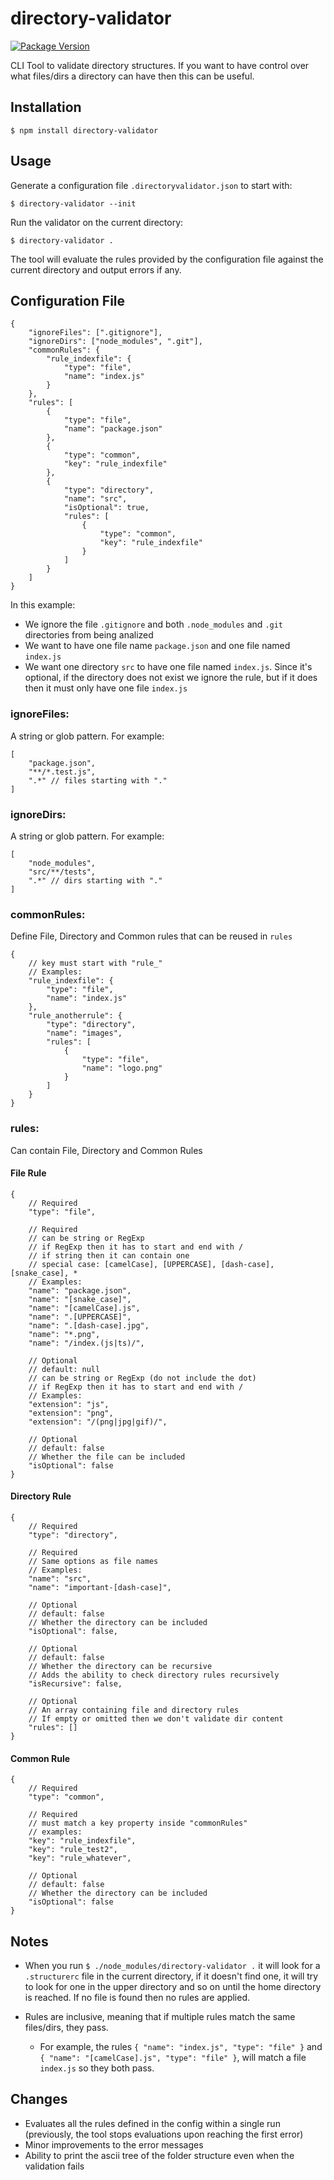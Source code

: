 # directory-validator

[![Package Version](https://img.shields.io/npm/v/directory-validator.svg)](https://www.npmjs.com/package/directory-validator)

CLI Tool to validate directory structures.
If you want to have control over what files/dirs a directory can have then this can be useful.

## Installation

```
$ npm install directory-validator
```

## Usage

Generate a configuration file `.directoryvalidator.json` to start with:

```
$ directory-validator --init
```

Run the validator on the current directory:

```
$ directory-validator .
```

The tool will evaluate the rules provided by the configuration file against the current directory and output errors if any.

## Configuration File

```jsonc
{
    "ignoreFiles": [".gitignore"],
    "ignoreDirs": ["node_modules", ".git"],
    "commonRules": {
        "rule_indexfile": {
            "type": "file",
            "name": "index.js"
        }
    },
    "rules": [
        {
            "type": "file",
            "name": "package.json"
        },
        {
            "type": "common",
            "key": "rule_indexfile"
        },
        {
            "type": "directory",
            "name": "src",
            "isOptional": true,
            "rules": [
                {
                    "type": "common",
                    "key": "rule_indexfile"
                }
            ]
        }
    ]
}
```

In this example:

-   We ignore the file `.gitignore` and both `.node_modules` and `.git` directories from being analized
-   We want to have one file name `package.json` and one file named `index.js`
-   We want one directory `src` to have one file named `index.js`. Since it's optional,
    if the directory does not exist we ignore the rule, but if it does then it must only
    have one file `index.js`

### ignoreFiles:

A string or glob pattern. For example:

```jsonc
[
    "package.json",
    "**/*.test.js",
    ".*" // files starting with "."
]
```

### ignoreDirs:

A string or glob pattern. For example:

```jsonc
[
    "node_modules",
    "src/**/tests",
    ".*" // dirs starting with "."
]
```

### commonRules:

Define File, Directory and Common rules that can be reused in `rules`

```jsonc
{
    // key must start with "rule_"
    // Examples:
    "rule_indexfile": {
        "type": "file",
        "name": "index.js"
    },
    "rule_anotherrule": {
        "type": "directory",
        "name": "images",
        "rules": [
            {
                "type": "file",
                "name": "logo.png"
            }
        ]
    }
}
```

### rules:

Can contain File, Directory and Common Rules

#### File Rule

```jsonc
{
    // Required
    "type": "file",

    // Required
    // can be string or RegExp
    // if RegExp then it has to start and end with /
    // if string then it can contain one
    // special case: [camelCase], [UPPERCASE], [dash-case], [snake_case], *
    // Examples:
    "name": "package.json",
    "name": "[snake_case]",
    "name": "[camelCase].js",
    "name": ".[UPPERCASE]",
    "name": ".[dash-case].jpg",
    "name": "*.png",
    "name": "/index.(js|ts)/",

    // Optional
    // default: null
    // can be string or RegExp (do not include the dot)
    // if RegExp then it has to start and end with /
    // Examples:
    "extension": "js",
    "extension": "png",
    "extension": "/(png|jpg|gif)/",

    // Optional
    // default: false
    // Whether the file can be included
    "isOptional": false
}
```

#### Directory Rule

```jsonc
{
    // Required
    "type": "directory",

    // Required
    // Same options as file names
    // Examples:
    "name": "src",
    "name": "important-[dash-case]",

    // Optional
    // default: false
    // Whether the directory can be included
    "isOptional": false,

    // Optional
    // default: false
    // Whether the directory can be recursive
    // Adds the ability to check directory rules recursively
    "isRecursive": false,

    // Optional
    // An array containing file and directory rules
    // If empty or omitted then we don't validate dir content
    "rules": []
}
```

#### Common Rule

```jsonc
{
    // Required
    "type": "common",

    // Required
    // must match a key property inside "commonRules"
    // examples:
    "key": "rule_indexfile",
    "key": "rule_test2",
    "key": "rule_whatever",

    // Optional
    // default: false
    // Whether the directory can be included
    "isOptional": false
}
```

## Notes

-   When you run `$ ./node_modules/directory-validator .` it will look for a `.structurerc` file in the current directory, if it doesn't find one, it will try to look for one in the upper directory and so on until the home directory is reached. If no file is found then no rules are applied.

-   Rules are inclusive, meaning that if multiple rules match the same files/dirs, they pass.
    -   For example, the rules `{ "name": "index.js", "type": "file" }` and `{ "name": "[camelCase].js", "type": "file" }`, will match a file `index.js` so they both pass.

## Changes

-   Evaluates all the rules defined in the config within a single run (previously, the tool stops evaluations upon reaching the first error)
-   Minor improvements to the error messages
-   Ability to print the ascii tree of the folder structure even when the validation fails
